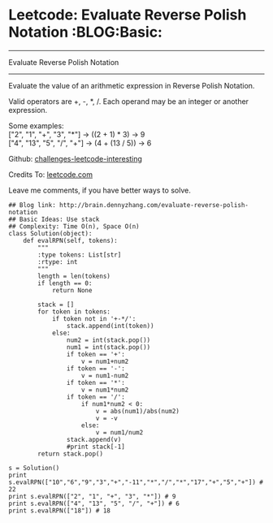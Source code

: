 # Leetcode: Evaluate Reverse Polish Notation     :BLOG:Basic:


---

Evaluate Reverse Polish Notation  

---

Evaluate the value of an arithmetic expression in Reverse Polish Notation.  

Valid operators are +, -, \*, /. Each operand may be an integer or another expression.  

Some examples:  
  ["2", "1", "+", "3", "\*"] -> ((2 + 1) \* 3) -> 9  
  ["4", "13", "5", "/", "+"] -> (4 + (13 / 5)) -> 6  

Github: [challenges-leetcode-interesting](https://github.com/DennyZhang/challenges-leetcode-interesting/tree/master/evaluate-reverse-polish-notation)  

Credits To: [leetcode.com](https://leetcode.com/problems/evaluate-reverse-polish-notation/description/)  

Leave me comments, if you have better ways to solve.  

    ## Blog link: http://brain.dennyzhang.com/evaluate-reverse-polish-notation
    ## Basic Ideas: Use stack
    ## Complexity: Time O(n), Space O(n)
    class Solution(object):
        def evalRPN(self, tokens):
            """
            :type tokens: List[str]
            :rtype: int
            """
            length = len(tokens)
            if length == 0:
                return None
    
            stack = []
            for token in tokens:
                if token not in '+-*/':
                    stack.append(int(token))
                else:
                    num2 = int(stack.pop())
                    num1 = int(stack.pop())
                    if token == '+':
                        v = num1+num2
                    if token == '-':
                        v = num1-num2
                    if token == '*':
                        v = num1*num2
                    if token == '/':
                        if num1*num2 < 0:
                            v = abs(num1)/abs(num2)
                            v = -v
                        else:
                            v = num1/num2
                    stack.append(v)
                    #print stack[-1]
            return stack.pop()
    
    s = Solution()
    print s.evalRPN(["10","6","9","3","+","-11","*","/","*","17","+","5","+"]) # 22
    print s.evalRPN(["2", "1", "+", "3", "*"]) # 9
    print s.evalRPN(["4", "13", "5", "/", "+"]) # 6
    print s.evalRPN(["18"]) # 18